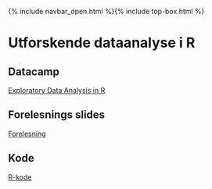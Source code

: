 {% include navbar_open.html %}{% include top-box.html %}
# Utforskende dataanalyse i R

## Datacamp
[Exploratory Data Analysis in R](https://app.datacamp.com/learn/courses/exploratory-data-analysis-in-r)

## Forelesnings slides
[Forelesning](https://github.com/uit-sok-2009-h22/uit-sok-2009-h22.github.io/blob/main/filer/Sok%202009%20Forelesning%201.pptx)

## Kode 
[R-kode](https://github.com/uit-sok-2009-h22/uit-sok-2009-h22.github.io/blob/main/filer/Forelesning%201.R)


